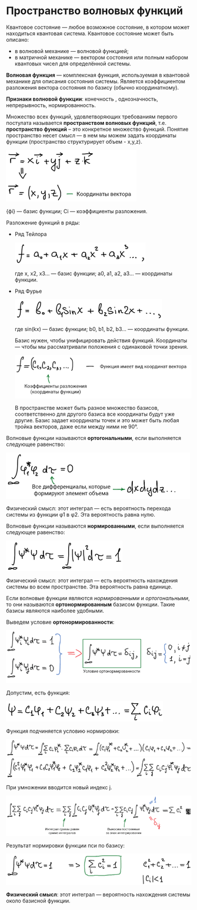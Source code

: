# Пространство волновых функций

Квантовое состояние — любое возможное состояние, в котором может находиться квантовая система. Квантовое состояние может быть описано:

-   в волновой механике — волновой функцией;
-   в матричной механике — вектором состояния или полным набором квантовых чисел для определённой системы.

**Волновая функция** — комплексная функция, используемая в квантовой механике для описания состояния системы. Является коэффициентом разложения вектора состояния по базису (обычно координатному).

**Признаки волновой функции**: конечность , однозначность, непрерывность, нормированность.

Множество всех функций, удовлетворяющих требованиям первого постулата называется **пространством волновых функций**, т.е. **пространство функций** – это конкретное множество функций. Понятие пространство несет смысл — в нем мы можем задать координаты функции (пространство структурирует объем - x,y,z).

![](../images/kvh/prostranstvo-volnovyh-funkcij/prostranstvo_clip_image001.png)

\{ϕi\} — базис функции; Сi — коэффициенты разложения.

Разложение функций в ряды:

-   Ряд Тейлора

    ![](../images/kvh/prostranstvo-volnovyh-funkcij/prostranstvo_clip_image001_0000.png)

    где x, x2, x3… — базис функции; a0, a1, a2, a3… — координаты функции.

-   Ряд Фурье

    ![](../images/kvh/prostranstvo-volnovyh-funkcij/prostranstvo_clip_image001_0001.png)

    где sin(kx) — базис функции; b0, b1, b2, b3… — координаты функции.

    Базис нужен, чтобы унифицировать действия функций. Координаты — чтобы мы рассматривали положения с одинаковой точки зрения.

    ![](../images/kvh/prostranstvo-volnovyh-funkcij/prostranstvo_clip_image001_0002.png)

    В пространстве может быть разное множество базисов, соответственно для другого базиса все координаты будут уже другие. Базис задает координаты точек и это может быть любая тройка векторов, даже если между ними не 90°.


Волновые функции называются **ортогональными**, если выполняется следующее равенство:

![](../images/kvh/prostranstvo-volnovyh-funkcij/prostranstvo_clip_image001_0003.png)

Физический смысл: этот интеграл — есть вероятность перехода системы из функции φ1 в φ2. Эта вероятность равна нулю.

Волновые функции называются **нормированными**, если выполняется следующее равенство:

![](../images/kvh/prostranstvo-volnovyh-funkcij/prostranstvo_clip_image001_0004.png)

Физический смысл: этот интеграл — есть вероятность нахождения системы во всем пространстве. Эта вероятность равна единице.

Если волновые функции являются *нормированными* и *ортогональными*, то они называются **ортонормированным** базисом функции. Такие базисы являются наиболее удобными.

Выведем условие **ортонормированности**:

![](../images/kvh/prostranstvo-volnovyh-funkcij/prostranstvo_clip_image001_0006.png)

Допустим, есть функция:

![](../images/kvh/prostranstvo-volnovyh-funkcij/prostranstvo_clip_image001_0005.png)

Функция подчиняется условию нормировки:

![](../images/kvh/prostranstvo-volnovyh-funkcij/prostranstvo_clip_image001_0007.png) ![](../images/kvh/prostranstvo-volnovyh-funkcij/prostranstvo_clip_image001_0008.png)

При умножении вводится новый индекс j.

![](../images/kvh/prostranstvo-volnovyh-funkcij/prostranstvo_clip_image001_0009.png)

Результат нормировки функции пси по базису:

![](../images/kvh/prostranstvo-volnovyh-funkcij/prostranstvo_clip_image001_0010.png)

**Физический смысл**: этот интеграл — вероятность нахождения системы около базисной функции.

